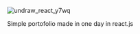 
![undraw_react_y7wq](https://user-images.githubusercontent.com/69035140/111006309-43746780-8395-11eb-9b05-389c163d7257.png)

Simple portofolio made in one day in react.js
